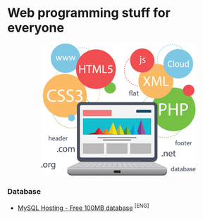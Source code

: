 # Web programming stuff for everyone

<p align="center">
  <img src="img/header.png" alt="headerLogo"/>
</p>

### Database
- [MySQL Hosting - Free 100MB database](https://remotemysql.com/) <sup>[ENG]</sup>
